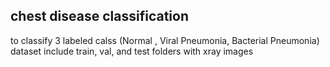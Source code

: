 ## chest disease classification
to classify 3 labeled calss (Normal ,  Viral Pneumonia, Bacterial Pneumonia)
dataset include train, val, and test folders with xray images
